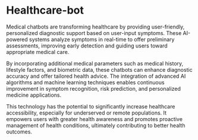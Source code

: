 # Healthcare-bot

Medical chatbots are transforming healthcare by providing user-friendly, personalized diagnostic support based on user-input symptoms. These AI-powered systems analyze symptoms in real-time to offer preliminary assessments, improving early detection and guiding users toward appropriate medical care.

By incorporating additional medical parameters such as medical history, lifestyle factors, and biometric data, these chatbots can enhance diagnostic accuracy and offer tailored health advice. The integration of advanced AI algorithms and machine learning techniques enables continuous improvement in symptom recognition, risk prediction, and personalized medicine applications.

This technology has the potential to significantly increase healthcare accessibility, especially for underserved or remote populations. It empowers users with greater health awareness and promotes proactive management of health conditions, ultimately contributing to better health outcomes.
